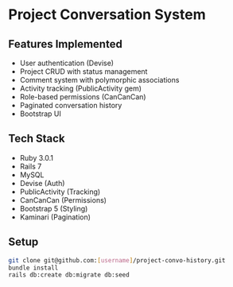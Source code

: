 # Project Conversation System

## Features Implemented
- User authentication (Devise)
- Project CRUD with status management
- Comment system with polymorphic associations
- Activity tracking (PublicActivity gem)
- Role-based permissions (CanCanCan)
- Paginated conversation history
- Bootstrap UI

## Tech Stack
- Ruby 3.0.1
- Rails 7
- MySQL
- Devise (Auth)
- PublicActivity (Tracking)
- CanCanCan (Permissions)
- Bootstrap 5 (Styling)
- Kaminari (Pagination)

## Setup
```bash
git clone git@github.com:[username]/project-convo-history.git
bundle install
rails db:create db:migrate db:seed